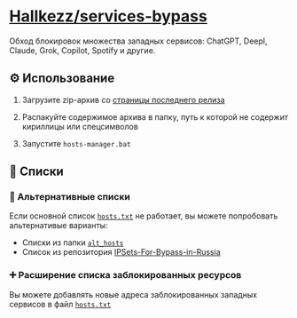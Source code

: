 # <a href="https://github.com/Hallkezz/">Hallkezz</a><a href="https://github.com/Hallkezz/services-bypass">/services-bypass</a>

Обход блокировок множества западных сервисов: ChatGPT, Deepl, Claude, Grok, Copilot, Spotify и другие.

## ⚙️ Использование

1. Загрузите zip-архив со [страницы последнего релиза](https://github.com/Hallkezz/services-bypass/releases/latest)

2. Распакуйте содержимое архива в папку, путь к которой не содержит кириллицы или спецсимволов

3. Запустите `hosts-manager.bat`

## 🧾 Списки

### 🔁 Альтернативные списки

Если основной список [`hosts.txt`](hosts.txt) не работает, вы можете попробовать альтернативые варианты:
* Списки из папки [`alt_hosts`](/alt_hosts)
* Список из репозитория [IPSets-For-Bypass-in-Russia](https://github.com/V3nilla/IPSets-For-Bypass-in-Russia/tree/main)

### ➕ Расширение списка заблокированных ресурсов

Вы можете добавлять новые адреса заблокированных западных сервисов в файл [`hosts.txt`](hosts.txt)
